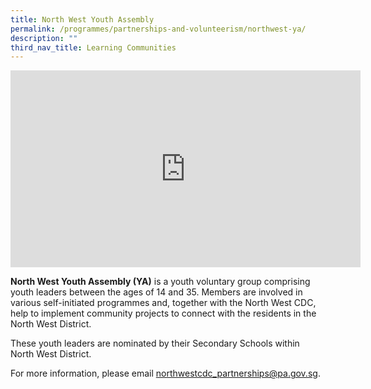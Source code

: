 ```yaml
---
title: North West Youth Assembly
permalink: /programmes/partnerships-and-volunteerism/northwest-ya/
description: ""
third_nav_title: Learning Communities
---
```

<iframe width="560" height="315" src="https://www.youtube.com/embed/otg6oo0Hkdk" title="YouTube video player" frameborder="0" allow="accelerometer; autoplay; clipboard-write; encrypted-media; gyroscope; picture-in-picture" allowfullscreen=""></iframe>

**North West Youth Assembly (YA)** is a youth voluntary group comprising youth leaders between the ages of 14 and 35. Members are involved in various self-initiated programmes and, together with the North West CDC, help to implement community projects to connect with the residents in the North West District.

These youth leaders are nominated by their Secondary Schools within North West District.

For more information, please email&nbsp;[northwestcdc\_partnerships@pa.gov.sg](mailto:northwestcdc_partnerships@pa.gov.sg).